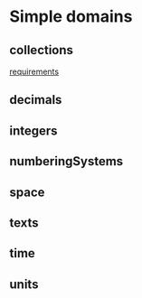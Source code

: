 # Simple domains

## collections
[requirements](./docs/collections.md)
## decimals

## integers

## numberingSystems

## space

## texts

## time

## units
